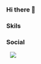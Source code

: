 ### Hi there 👋

### Skils

### Social
<a href="https://instagram.com/chanan_park">
    <img 
        src="http://img.shields.io/badge/-Instagram-black?style=flat&logo=Instagram&link=https://instagram.com/chanan_park/"
        style="height : auto; margin-left : 10px; margin-right : 10px;"/>
</a>


<!--
**ChanWhanPark/ChanWhanPark** is a ✨ _special_ ✨ repository because its `README.md` (this file) appears on your GitHub profile.

Here are some ideas to get you started:

- 🔭 I’m currently working on ...
- 🌱 I’m currently learning ...
- 👯 I’m looking to collaborate on ...
- 🤔 I’m looking for help with ...
- 💬 Ask me about ...
- 📫 How to reach me: ...
- 😄 Pronouns: ...
- ⚡ Fun fact: ...
-->

